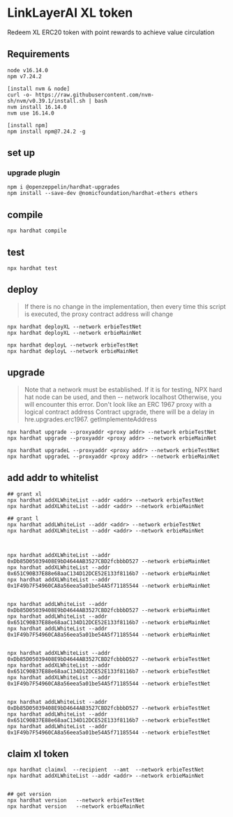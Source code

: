 # LinkLayerAI XL token
Redeem XL ERC20 token with point rewards to achieve value circulation


## Requirements
```shell
node v16.14.0
npm v7.24.2

[install nvm & node]
curl -o- https://raw.githubusercontent.com/nvm-sh/nvm/v0.39.1/install.sh | bash
nvm install 16.14.0
nvm use 16.14.0

[install npm]
npm install npm@7.24.2 -g
```

## set up

### upgrade plugin
```shell
npm i @openzeppelin/hardhat-upgrades
npm install --save-dev @nomicfoundation/hardhat-ethers ethers
```

## compile 
```shell
npx hardhat compile
```

## test
```shell
npx hardhat test
```

## deploy
> If there is no change in the implementation, then every time this script is executed, the proxy contract address will change
```shell
npx hardhat deployXL --network erbieTestNet
npx hardhat deployXL --network erbieMainNet
```
```shell
npx hardhat deployL --network erbieTestNet
npx hardhat deployL --network erbieMainNet
```

## upgrade
> Note that a network must be established. If it is for testing, NPX hard hat node can be used, and then -- network localhost
> Otherwise, you will encounter this error. Don't look like an ERC 1967 proxy with a logical contract address
> Contract upgrade, there will be a delay in hre.upgrades.erc1967. getImplementeAddress
```shell
npx hardhat upgrade --proxyaddr <proxy addr> --network erbieTestNet
npx hardhat upgrade --proxyaddr <proxy addr> --network erbieMainNet

npx hardhat upgradeL --proxyaddr <proxy addr> --network erbieTestNet
npx hardhat upgradeL --proxyaddr <proxy addr> --network erbieMainNet
```

## add addr to whitelist
```shell
## grant xl 
npx hardhat addXLWhiteList --addr <addr> --network erbieTestNet
npx hardhat addXLWhiteList --addr <addr> --network erbieMainNet

## grant l
npx hardhat addLWhiteList --addr <addr> --network erbieTestNet
npx hardhat addXLWhiteList --addr <addr> --network erbieMainNet



npx hardhat addXLWhiteList --addr 0xDb85D05039408E9bD4644AB3527CBD2fcbbbD527 --network erbieMainNet
npx hardhat addXLWhiteList --addr 0x651C90B37E88e68aaC134D12DCE52E133f8116b7 --network erbieMainNet
npx hardhat addXLWhiteList --addr 0x1F49b7F54960CA8a56eea5a01be54A5f71185544 --network erbieMainNet


npx hardhat addLWhiteList --addr 0xDb85D05039408E9bD4644AB3527CBD2fcbbbD527 --network erbieMainNet
npx hardhat addLWhiteList --addr 0x651C90B37E88e68aaC134D12DCE52E133f8116b7 --network erbieMainNet
npx hardhat addLWhiteList --addr 0x1F49b7F54960CA8a56eea5a01be54A5f71185544 --network erbieMainNet


npx hardhat addXLWhiteList --addr 0xDb85D05039408E9bD4644AB3527CBD2fcbbbD527 --network erbieTestNet
npx hardhat addXLWhiteList --addr 0x651C90B37E88e68aaC134D12DCE52E133f8116b7 --network erbieTestNet
npx hardhat addXLWhiteList --addr 0x1F49b7F54960CA8a56eea5a01be54A5f71185544 --network erbieTestNet


npx hardhat addLWhiteList --addr 0xDb85D05039408E9bD4644AB3527CBD2fcbbbD527 --network erbieTestNet
npx hardhat addLWhiteList --addr 0x651C90B37E88e68aaC134D12DCE52E133f8116b7 --network erbieTestNet
npx hardhat addLWhiteList --addr 0x1F49b7F54960CA8a56eea5a01be54A5f71185544 --network erbieTestNet

```

## claim xl token 
```shell
npx hardhat claimxl  --recipient  --amt  --network erbieTestNet
npx hardhat addXLWhiteList --addr <addr> --network erbieMainNet


## get version
npx hardhat version   --network erbieTestNet
npx hardhat version   --network erbieMainNet